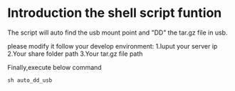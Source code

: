 # Introduction the shell script funtion

The script will auto find the usb mount point and "DD" the tar.gz file in usb.

please modify it follow your develop environment:
1.Iuput your server ip
2.Your share folder path
3.Your tar.gz file path

Finally,execute below command
```shell script
sh auto_dd_usb
```
